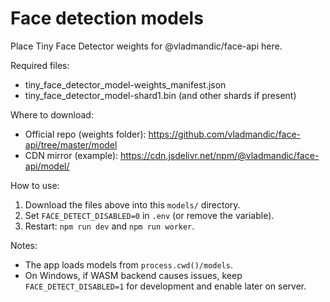 # Face detection models

Place Tiny Face Detector weights for @vladmandic/face-api here.

Required files:
- tiny_face_detector_model-weights_manifest.json
- tiny_face_detector_model-shard1.bin (and other shards if present)

Where to download:
- Official repo (weights folder): https://github.com/vladmandic/face-api/tree/master/model
- CDN mirror (example): https://cdn.jsdelivr.net/npm/@vladmandic/face-api/model/

How to use:
1. Download the files above into this `models/` directory.
2. Set `FACE_DETECT_DISABLED=0` in `.env` (or remove the variable).
3. Restart: `npm run dev` and `npm run worker`.

Notes:
- The app loads models from `process.cwd()/models`.
- On Windows, if WASM backend causes issues, keep `FACE_DETECT_DISABLED=1` for development and enable later on server.
